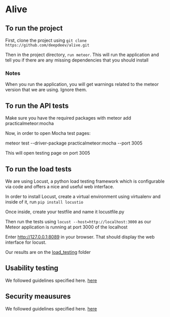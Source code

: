 # Alive

## To run the project

First, clone the project using `git clone https://github.com/deepdeev/alive.git`

Then in the project directory, `run meteor`. This will run the application and tell you if there are any missing dependencies that you should install

### Notes
When you run the application, you will get warnings related to the meteor version that we are using. Ignore them.

## To run the API tests

Make sure you have the required packages with meteor add practicalmeteor:mocha

Now, in order to open Mocha test pages:

meteor test --driver-package practicalmeteor:mocha --port 3005

This will open testing page on port 3005

## To run the load tests

We are using Locust, a python load testing framework which is configurable via code and offers a nice and useful web interface.

In order to install Locust, create a virtual environment using virtualenv and inside of it, run `pip install locustio`

Once inside, create your testfile and name it locustfile.py

Then run the tests using `locust --host=http://localhost:3000` as our Meteor application is running at port 3000 of the localhost

Enter  http://127.0.0.1:8089 in your browser. That should display the web interface for locust.

Our results are on the [load_testing](https://github.com/deepdeev/alive/tree/master/load_testing) folder

## Usability testing

We followed guidelines specified here. [here](https://github.com/deepdeev/alive/blob/master/Usability.md)

## Security meausures

We followed guidelines specified here. [here](https://guide.meteor.com/security.html#checklist)
